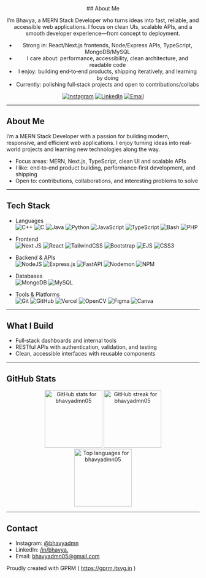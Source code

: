 <div align="center">
## About Me

I’m Bhavya, a MERN Stack Developer who turns ideas into fast, reliable, and accessible web applications. I focus on clean UIs, scalable APIs, and a smooth developer experience—from concept to deployment.

- Strong in: React/Next.js frontends, Node/Express APIs, TypeScript, MongoDB/MySQL
- I care about: performance, accessibility, clean architecture, and readable code
- I enjoy: building end‑to‑end products, shipping iteratively, and learning by doing
- Currently: polishing full‑stack projects and open to contributions/collabs

[![Instagram](https://img.shields.io/badge/Instagram-%23E4405F.svg?logo=Instagram&logoColor=white)](https://instagram.com/bhavyadmn)
[![LinkedIn](https://img.shields.io/badge/LinkedIn-%230077B5.svg?logo=linkedin&logoColor=white)](https://linkedin.com/in/bhavya.)
[![Email](https://img.shields.io/badge/Email-D14836?logo=gmail&logoColor=white)](mailto:bhavyadmn05@gmail.com)

</div>

---

## About Me
I’m a MERN Stack Developer with a passion for building modern, responsive, and efficient web applications. I enjoy turning ideas into real-world projects and learning new technologies along the way.

- Focus areas: MERN, Next.js, TypeScript, clean UI and scalable APIs  
- I like: end‑to‑end product building, performance‑first development, and shipping  
- Open to: contributions, collaborations, and interesting problems to solve

---

## Tech Stack

- Languages  
  ![C++](https://img.shields.io/badge/c++-%2300599C.svg?style=for-the-badge&logo=c%2B%2B&logoColor=white)
  ![C](https://img.shields.io/badge/c-%2300599C.svg?style=for-the-badge&logo=c&logoColor=white)
  ![Java](https://img.shields.io/badge/java-%23ED8B00.svg?style=for-the-badge&logo=openjdk&logoColor=white)
  ![Python](https://img.shields.io/badge/python-3670A0?style=for-the-badge&logo=python&logoColor=ffdd54)
  ![JavaScript](https://img.shields.io/badge/javascript-%23323330.svg?style=for-the-badge&logo=javascript&logoColor=%23F7DF1E)
  ![TypeScript](https://img.shields.io/badge/typescript-%23007ACC.svg?style=for-the-badge&logo=typescript&logoColor=white)
  ![Bash](https://img.shields.io/badge/bash_script-%23121011.svg?style=for-the-badge&logo=gnu-bash&logoColor=white)
  ![PHP](https://img.shields.io/badge/php-%23777BB4.svg?style=for-the-badge&logo=php&logoColor=white)

- Frontend  
  ![Next JS](https://img.shields.io/badge/Next-black?style=for-the-badge&logo=next.js&logoColor=white)
  ![React](https://img.shields.io/badge/react-%2300D8FF.svg?style=for-the-badge&logo=react&logoColor=white)
  ![TailwindCSS](https://img.shields.io/badge/tailwindcss-%2338B2AC.svg?style=for-the-badge&logo=tailwind-css&logoColor=white)
  ![Bootstrap](https://img.shields.io/badge/bootstrap-%238511FA.svg?style=for-the-badge&logo=bootstrap&logoColor=white)
  ![EJS](https://img.shields.io/badge/ejs-%23B4CA65.svg?style=for-the-badge&logo=ejs&logoColor=black)
  ![CSS3](https://img.shields.io/badge/css3-%231572B6.svg?style=for-the-badge&logo=css3&logoColor=white)

- Backend & APIs  
  ![NodeJS](https://img.shields.io/badge/node.js-6DA55F?style=for-the-badge&logo=node.js&logoColor=white)
  ![Express.js](https://img.shields.io/badge/express.js-%23404d59.svg?style=for-the-badge&logo=express&logoColor=%2361DAFB)
  ![FastAPI](https://img.shields.io/badge/FastAPI-005571?style=for-the-badge&logo=fastapi)
  ![Nodemon](https://img.shields.io/badge/NODEMON-%23323330.svg?style=for-the-badge&logo=nodemon&logoColor=%BBDEAD)
  ![NPM](https://img.shields.io/badge/NPM-%23CB3837.svg?style=for-the-badge&logo=npm&logoColor=white)

- Databases  
  ![MongoDB](https://img.shields.io/badge/MongoDB-%234ea94b.svg?style=for-the-badge&logo=mongodb&logoColor=white)
  ![MySQL](https://img.shields.io/badge/mysql-4479A1.svg?style=for-the-badge&logo=mysql&logoColor=white)

- Tools & Platforms  
  ![Git](https://img.shields.io/badge/git-%23F05033.svg?style=for-the-badge&logo=git&logoColor=white)
  ![GitHub](https://img.shields.io/badge/github-%23121011.svg?style=for-the-badge&logo=github&logoColor=white)
  ![Vercel](https://img.shields.io/badge/vercel-%23000000.svg?style=for-the-badge&logo=vercel&logoColor=white)
  ![OpenCV](https://img.shields.io/badge/opencv-%23white.svg?style=for-the-badge&logo=opencv&logoColor=white)
  ![Figma](https://img.shields.io/badge/figma-%23F24E1E.svg?style=for-the-badge&logo=figma&logoColor=white)
  ![Canva](https://img.shields.io/badge/Canva-%2300C4CC.svg?style=for-the-badge&logo=Canva&logoColor=white)

---

## What I Build
- Full‑stack dashboards and internal tools  
- RESTful APIs with authentication, validation, and testing  
- Clean, accessible interfaces with reusable components

---

## GitHub Stats

<div align="center">

<img src="https://github-readme-stats.vercel.app/api?username=bhavyadmn05&theme=tokyonight&hide_border=false&include_all_commits=true&count_private=false" height="150" alt="GitHub stats for bhavyadmn05" />
<img src="https://nirzak-streak-stats.vercel.app/?user=bhavyadmn05&theme=tokyonight&hide_border=false" height="150" alt="GitHub streak for bhavyadmn05" />
<br/>
<img src="https://github-readme-stats.vercel.app/api/top-langs/?username=bhavyadmn05&theme=tokyonight&hide_border=false&include_all_commits=true&count_private=false&layout=compact" height="150" alt="Top languages for bhavyadmn05" />

</div>

---

## Contact
- Instagram: [@bhavyadmn](https://instagram.com/bhavyadmn)  
- LinkedIn: [/in/bhavya.](https://linkedin.com/in/bhavya.)  
- Email: [bhavyadmn05@gmail.com](mailto:bhavyadmn05@gmail.com)

 Proudly created with GPRM ( https://gprm.itsvg.in ) 
